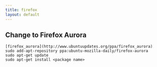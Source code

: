 ```yaml
---
title: firefox
layout: default
---
```


Change to Firefox Aurora
----------------------

	[firefox_aurora](http://www.ubuntuupdates.org/ppa/firefox_aurora)
	sudo add-apt-repository ppa:ubuntu-mozilla-daily/firefox-aurora 
	sudo apt-get update
	sudo apt-get install <package name>





